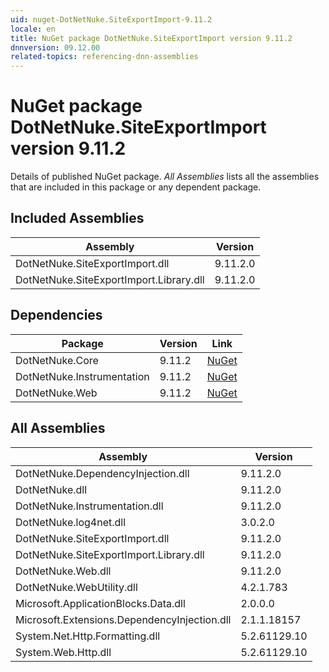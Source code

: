 ```yaml
---
uid: nuget-DotNetNuke.SiteExportImport-9.11.2
locale: en
title: NuGet package DotNetNuke.SiteExportImport version 9.11.2
dnnversion: 09.12.00
related-topics: referencing-dnn-assemblies
---
```


# NuGet package DotNetNuke.SiteExportImport version 9.11.2
Details of published NuGet package.
*All Assemblies* lists all the assemblies that are included in this package or any dependent package.

## Included Assemblies

|Assembly|Version|
|---|---|
|DotNetNuke.SiteExportImport.dll|9.11.2.0|
|DotNetNuke.SiteExportImport.Library.dll|9.11.2.0|

## Dependencies

|Package|Version|Link|
|---|---|---|
|DotNetNuke.Core|9.11.2|[NuGet](https://www.nuget.org/packages/DotNetNuke.Core/9.11.2)|
|DotNetNuke.Instrumentation|9.11.2|[NuGet](https://www.nuget.org/packages/DotNetNuke.Instrumentation/9.11.2)|
|DotNetNuke.Web|9.11.2|[NuGet](https://www.nuget.org/packages/DotNetNuke.Web/9.11.2)|

## All Assemblies

|Assembly|Version|
|---|---|
|DotNetNuke.DependencyInjection.dll|9.11.2.0|
|DotNetNuke.dll|9.11.2.0|
|DotNetNuke.Instrumentation.dll|9.11.2.0|
|DotNetNuke.log4net.dll|3.0.2.0|
|DotNetNuke.SiteExportImport.dll|9.11.2.0|
|DotNetNuke.SiteExportImport.Library.dll|9.11.2.0|
|DotNetNuke.Web.dll|9.11.2.0|
|DotNetNuke.WebUtility.dll|4.2.1.783|
|Microsoft.ApplicationBlocks.Data.dll|2.0.0.0|
|Microsoft.Extensions.DependencyInjection.dll|2.1.1.18157|
|System.Net.Http.Formatting.dll|5.2.61129.10|
|System.Web.Http.dll|5.2.61129.10|

